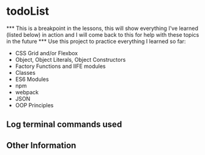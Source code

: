 # todoList
*** This is a breakpoint in the lessons, this will show everything I've learned (listed below) in action and I will come back to this for help with these topics in the future ***
Use this project to practice everything I learned so far:
- CSS Grid and/or Flexbox
- Object, Object Literals, Object Constructors
- Factory Functions and IIFE modules
- Classes
- ES6 Modules
- npm
- webpack
- JSON 
- OOP Principles 

Log terminal commands used
- 

Other Information 
- 